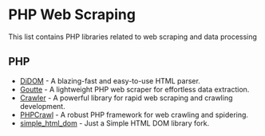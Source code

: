 # PHP Web Scraping

This list contains PHP libraries related to web scraping and data processing

## PHP
* [DiDOM](https://github.com/Imangazaliev/DiDOM) - A blazing-fast and easy-to-use HTML parser.
* [Goutte](https://github.com/FriendsOfPHP/Goutte) - A lightweight PHP web scraper for effortless data extraction.
* [Crawler](https://www.crwlr.software/packages/crawler) - A powerful library for rapid web scraping and crawling development.
* [PHPCrawl](http://phpcrawl.cuab.de/) - A robust PHP framework for web crawling and spidering.
* [simple_html_dom](https://github.com/samacs/simple_html_dom) - Just a Simple HTML DOM library fork.
